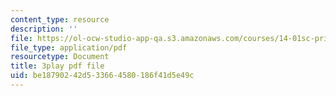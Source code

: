 ```yaml
---
content_type: resource
description: ''
file: https://ol-ocw-studio-app-qa.s3.amazonaws.com/courses/14-01sc-principles-of-microeconomics-fall-2011/be18790242d533664580186f41d5e49c_DZHguXpwuXU.pdf
file_type: application/pdf
resourcetype: Document
title: 3play pdf file
uid: be187902-42d5-3366-4580-186f41d5e49c
---
```


